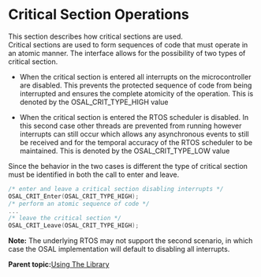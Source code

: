 # Critical Section Operations

This section describes how critical sections are used.<br />Critical sections are used to form sequences of code that must operate in an atomic manner. The interface allows for the possibility of two types of critical section.

-   When the critical section is entered all interrupts on the microcontroller are disabled. This prevents the protected sequence of code from being interrupted and ensures the complete atomicity of the operation. This is denoted by the OSAL\_CRIT\_TYPE\_HIGH value

-   When the critical section is entered the RTOS scheduler is disabled. In this second case other threads are prevented from running however interrupts can still occur which allows any asynchronous events to still be received and for the temporal accuracy of the RTOS scheduler to be maintained. This is denoted by the OSAL\_CRIT\_TYPE\_LOW value


Since the behavior in the two cases is different the type of critical section must be identified in both the call to enter and leave.

```c
/* enter and leave a critical section disabling interrupts */
OSAL_CRIT_Enter(OSAL_CRIT_TYPE_HIGH);
/* perform an atomic sequence of code */
...
/* leave the critical section */
OSAL_CRIT_Leave(OSAL_CRIT_TYPE_HIGH);
```

**Note:** The underlying RTOS may not support the second scenario, in which case the OSAL implementation will default to disabling all interrupts.

**Parent topic:**[Using The Library](GUID-0EE2CCDD-3C1B-4DA6-90EB-50B9B67AC895.md)

